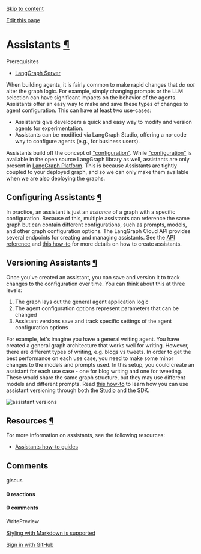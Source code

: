 [Skip to content](https://langchain-ai.github.io/langgraph/concepts/assistants/#assistants)

[Edit this page](https://github.com/langchain-ai/langgraph/edit/main/docs/docs/concepts/assistants.md "Edit this page")

# Assistants [¶](https://langchain-ai.github.io/langgraph/concepts/assistants/\#assistants "Permanent link")

Prerequisites

- [LangGraph Server](https://langchain-ai.github.io/langgraph/concepts/langgraph_server/)

When building agents, it is fairly common to make rapid changes that _do not_ alter the graph logic. For example, simply changing prompts or the LLM selection can have significant impacts on the behavior of the agents. Assistants offer an easy way to make and save these types of changes to agent configuration. This can have at least two use-cases:

- Assistants give developers a quick and easy way to modify and version agents for experimentation.
- Assistants can be modified via LangGraph Studio, offering a no-code way to configure agents (e.g., for business users).

Assistants build off the concept of ["configuration"](https://langchain-ai.github.io/langgraph/concepts/low_level/#configuration).
While ["configuration"](https://langchain-ai.github.io/langgraph/concepts/low_level/#configuration) is available in the open source LangGraph library as well, assistants are only present in [LangGraph Platform](https://langchain-ai.github.io/langgraph/concepts/langgraph_platform/).
This is because Assistants are tightly coupled to your deployed graph, and so we can only make them available when we are also deploying the graphs.

## Configuring Assistants [¶](https://langchain-ai.github.io/langgraph/concepts/assistants/\#configuring-assistants "Permanent link")

In practice, an assistant is just an _instance_ of a graph with a specific configuration. Because of this, multiple assistants can reference the same graph but can contain different configurations, such as prompts, models, and other graph configuration options. The LangGraph Cloud API provides several endpoints for creating and managing assistants. See the [API reference](https://langchain-ai.github.io/langgraph/cloud/reference/api/api_ref.html) and [this how-to](https://langchain-ai.github.io/langgraph/cloud/how-tos/configuration_cloud/) for more details on how to create assistants.

## Versioning Assistants [¶](https://langchain-ai.github.io/langgraph/concepts/assistants/\#versioning-assistants "Permanent link")

Once you've created an assistant, you can save and version it to track changes to the configuration over time. You can think about this at three levels:

1) The graph lays out the general agent application logic
2) The agent configuration options represent parameters that can be changed
3) Assistant versions save and track specific settings of the agent configuration options

For example, let's imagine you have a general writing agent. You have created a general graph architecture that works well for writing. However, there are different types of writing, e.g. blogs vs tweets. In order to get the best performance on each use case, you need to make some minor changes to the models and prompts used. In this setup, you could create an assistant for each use case - one for blog writing and one for tweeting. These would share the same graph structure, but they may use different models and different prompts. Read [this how-to](https://langchain-ai.github.io/langgraph/cloud/how-tos/assistant_versioning/) to learn how you can use assistant versioning through both the [Studio](https://langchain-ai.github.io/langgraph/concepts/langgraph_studio/) and the SDK.

![assistant versions](https://langchain-ai.github.io/langgraph/concepts/img/assistants.png)

## Resources [¶](https://langchain-ai.github.io/langgraph/concepts/assistants/\#resources "Permanent link")

For more information on assistants, see the following resources:

- [Assistants how-to guides](https://langchain-ai.github.io/langgraph/how-tos/#assistants)

## Comments

giscus

#### 0 reactions

#### 0 comments

WritePreview

[Styling with Markdown is supported](https://guides.github.com/features/mastering-markdown/ "Styling with Markdown is supported")

[Sign in with GitHub](https://giscus.app/api/oauth/authorize?redirect_uri=https%3A%2F%2Flangchain-ai.github.io%2Flanggraph%2Fconcepts%2Fassistants%2F)